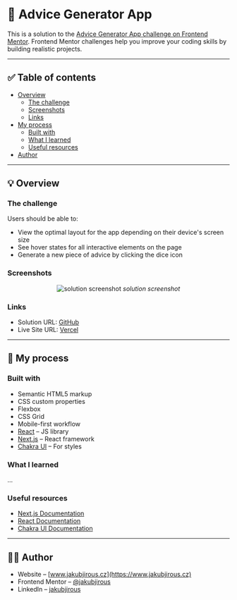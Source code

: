 # 🚀 Advice Generator App

This is a solution to the [Advice Generator App challenge on Frontend Mentor](https://www.frontendmentor.io/challenges/advice-generator-app-QdUG-13db). Frontend Mentor challenges help you improve your coding skills by building realistic projects.

--- 

## ✅ Table of contents

- [Overview](#-overview)
    - [The challenge](#the-challenge)
    - [Screenshots](#screenshots)
    - [Links](#links)
- [My process](#-my-process)
    - [Built with](#built-with)
    - [What I learned](#what-i-learned)
    - [Useful resources](#useful-resources)
- [Author](#-author)

---

## 💡 Overview

### The challenge

Users should be able to:

- View the optimal layout for the app depending on their device's screen size
- See hover states for all interactive elements on the page
- Generate a new piece of advice by clicking the dice icon

### Screenshots

<p align="center"> 
  <img src="public/assets/" alt="solution screenshot">
  <em>solution screenshot</em>
</p>

### Links

- Solution URL: [GitHub](...)
- Live Site URL: [Vercel](...)

---

## 🎯 My process

### Built with

- Semantic HTML5 markup
- CSS custom properties
- Flexbox
- CSS Grid
- Mobile-first workflow
- [React](https://reactjs.org/) – JS library
- [Next.js](https://nextjs.org/) – React framework
- [Chakra UI](https://chakra-ui.com/) – For styles

### What I learned

...

### Useful resources

- [Next.js Documentation](https://beta.nextjs.org/docs)
- [React Documentation](https://beta.reactjs.org/)
- [Chakra UI Documentation](https://chakra-ui.com/getting-started)

---

## 👨‍💻 Author

- Website – [www.jakubjirous.cz](https://www.jakubjirous.cz)
- Frontend Mentor – [@jakubjirous](https://www.frontendmentor.io/profile/jakubjirous)
- LinkedIn – [jakubjirous](https://www.linkedin.com/in/jakubjirous/)
